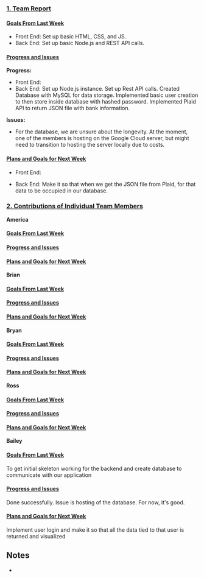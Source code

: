 ### <ins>1. Team Report</ins>

#### <ins>Goals From Last Week</ins>

* Front End: Set up basic HTML, CSS, and JS. 
* Back End: Set up basic Node.js and REST API calls.

#### <ins>Progress and Issues</ins>
**Progress:**
  - Front End:
  - Back End: Set up Node.js instance. Set up Rest API calls. Created Database with MySQL for data storage. Implemented basic user creation to then store inside database with hashed password. Implemented Plaid API to return JSON file with bank information.

**Issues:**
  - For the database, we are unsure about the longevity. At the moment, one of the members is hosting on the Google Cloud server, but might need to transition to hosting the server locally due to costs.

#### <ins>Plans and Goals for Next Week</ins>

  - Front End:  
  
  - Back End: Make it so that when we get the JSON file from Plaid, for that data to be occupied in our database. 
    

### <ins>2. Contributions of Individual Team Members</ins>

**America**
#### <ins>Goals From Last Week</ins>

#### <ins>Progress and Issues</ins>

#### <ins>Plans and Goals for Next Week</ins>  


**Brian**
#### <ins>Goals From Last Week</ins>

#### <ins>Progress and Issues</ins>

#### <ins>Plans and Goals for Next Week</ins>


**Bryan**
#### <ins>Goals From Last Week</ins>

#### <ins>Progress and Issues</ins>

#### <ins>Plans and Goals for Next Week</ins>


**Ross**
#### <ins>Goals From Last Week</ins>

#### <ins>Progress and Issues</ins>

#### <ins>Plans and Goals for Next Week</ins>


**Bailey**
#### <ins>Goals From Last Week</ins>
To get initial skeleton working for the backend and create database to communicate with our application
#### <ins>Progress and Issues</ins>
Done successfully. Issue is hosting of the database. For now, it's good.
#### <ins>Plans and Goals for Next Week</ins>
Implement user login and make it so that all the data tied to that user is returned and visualized



## Notes
  - 
